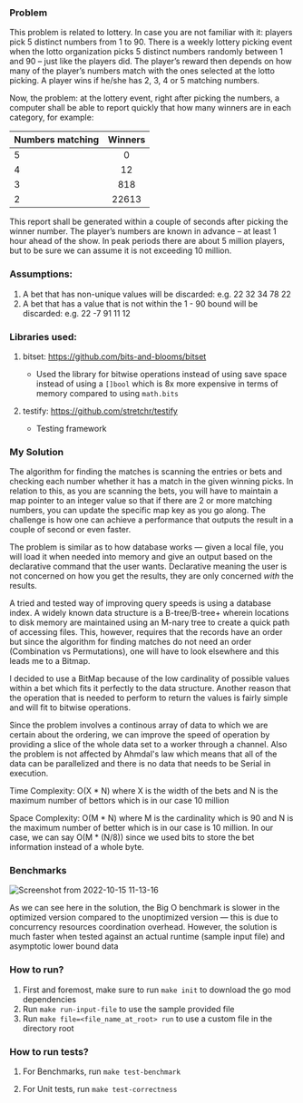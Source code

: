 ### Problem
This problem is related to lottery. In case you are not familiar with it: players pick 5 distinct numbers from 1 to 90. There is a weekly lottery picking event when the lotto organization picks 5 distinct numbers randomly between 1 and 90 – just like the players did. The player’s reward then depends on how many of the player’s numbers match with the ones selected at the lotto picking. A player wins if he/she has 2, 3, 4 or 5 matching numbers.

Now, the problem: at the lottery event, right after picking the numbers, a computer shall be able to report quickly that how many winners are in each category, for example:

| Numbers matching | Winners |
| ------------- |:-------------:
| 5             | 0             |
| 4             | 12            |
| 3             | 818           |
| 2             | 22613         |


This report shall be generated within a couple of seconds after picking the winner number. The player’s numbers are known in advance – at least 1 hour ahead of the show. In peak periods there are about 5 million players, but to be sure we can assume it is not exceeding 10 million.

### Assumptions:
1. A bet that has non-unique values will be discarded: e.g. 22 32 34 78 22
2. A bet that has a value that is not within the 1 - 90 bound will be discarded: e.g. 22 -7 91 11 12

### Libraries used:
1. bitset: https://github.com/bits-and-blooms/bitset

   - Used the library for bitwise operations instead of using save space instead of using a `[]bool` which is 8x more expensive in terms of memory compared to using `math.bits` 

2. testify: https://github.com/stretchr/testify

   - Testing framework

### My Solution

The algorithm for finding the matches is scanning the entries or bets and checking each number whether it has a match in 
the given winning picks. In relation to this, as you are scanning the bets, you will have to maintain a map pointer to an
integer value so that if there are 2 or more matching numbers, you can update the specific map key as you go along. 
The challenge is how one can achieve a performance that outputs the result in a couple of second or even faster.

The problem is similar as to how database works — given a local file, you will load it when needed into memory and give an
output based on the declarative command that the user wants. Declarative meaning the user is not concerned on how you get
the results, they are only concerned _with_ the results. 

A tried and tested way of improving query speeds is using a database index. A widely known data structure is a B-tree/B-tree+
wherein locations to disk memory are maintained using an M-nary tree to create a quick path of accessing files. This, however,
requires that the records have an order but since the algorithm for finding matches do not need an order (Combination vs Permutations),
one will have to look elsewhere and this leads me to a Bitmap. 

I decided to use a BitMap because of the low cardinality of possible values within a bet which fits it perfectly to the data structure. Another
reason that the operation that is needed to perform to return the values is fairly simple and will fit to bitwise operations. 

Since the problem involves a continous array of data to which we are certain about the ordering, we can improve the speed of operation by providing a slice of the whole data set to a worker through a channel. Also the problem is not affected by Ahmdal's law which means that all of the data can be parallelized and there is no data that needs to be Serial in execution. 

Time Complexity: O(X * N) where X is the width of the bets and N is the maximum number of bettors which is in our case 10 million

Space Complexity: O(M * N) where M is the cardinality which is 90 and N is the maximum number of better which is in our case is 10 million. 
In our case, we can say O(M * (N/8)) since we used bits to store the bet information instead of a whole byte.

### Benchmarks

![Screenshot from 2022-10-15 11-13-16](https://user-images.githubusercontent.com/22711718/195966788-777536aa-dd95-4c45-addf-825cf3983a60.png)

As we can see here in the solution, the Big O benchmark is slower in the optimized version compared to the unoptimized version — this is due to concurrency resources coordination overhead. However, the solution is much faster when tested against an actual runtime (sample input file) and asymptotic lower bound data

### How to run?
1. First and foremost, make sure to run `make init` to download the go mod dependencies
2. Run `make run-input-file` to use the sample provided file
3. Run `make file=<file_name_at_root> run` to use a custom file in the directory root

### How to run tests?
1. For Benchmarks, run `make test-benchmark`

2. For Unit tests, run `make test-correctness`
